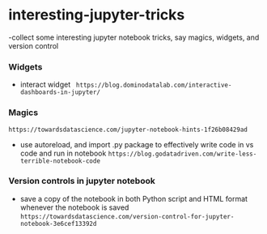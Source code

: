 # interesting-jupyter-tricks
  -collect some interesting jupyter notebook tricks, say magics, widgets, and version control

### Widgets
- interact widget
  ` https://blog.dominodatalab.com/interactive-dashboards-in-jupyter/`

### Magics
`https://towardsdatascience.com/jupyter-notebook-hints-1f26b08429ad`

- use autoreload, and import .py package to effectively write code in vs code and run in notebook
`https://blog.godatadriven.com/write-less-terrible-notebook-code`

### Version controls in jupyter notebook
- save a copy of the notebook in both Python script and HTML format whenever the notebook is saved
`https://towardsdatascience.com/version-control-for-jupyter-notebook-3e6cef13392d`
